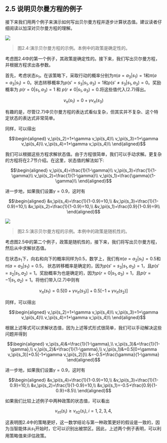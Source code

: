 ## 2.5 说明贝尔曼方程的例子

接下来我们用两个例子来演示如何写出贝尔曼方程并逐步计算状态值。建议读者仔细阅读以加深对贝尔曼方程的理解。

 ![](../img/02/3.png)
 > 图$2.4$:演示贝尔曼方程的示例。本例中的政策是确定性的。

考虑图$2.4$中的第一个例子，其政策是确定性的。接下来，我们写出贝尔曼方程，并根据方程求出各参数。

首先，考虑状态$s_1$。在该策略下，采取行动的概率分别为$\pi(a = a_3|s_1) = 1$和$\pi(a = a_3|s_1) = 0$。状态转移概率为$p(s' = s_3|s_1,a_3) = 1$和$p(s'\neq s_3|s_1,a_3)=0$。奖励概率为
$p(r = 0|s_1, a_3) = 1$ 和 $p(r \neq 0|s_1, a_3) = 0$.将这些值代入$(2.7)$得出。

$$v_\pi(s_1) = 0 + \gamma v_\pi (s_3)$$

有趣的是，尽管$(2.7)$中贝尔曼方程的表达式看似复杂，但其实并不复杂、这个特定状态的表达式非常简单。

同样，可以得出

$$\begin{aligned}
    v_\pi(s_2)=1+\gamma v_\pi(s_4)\\
    v_\pi(s_3)=1+\gamma v_\pi(s_4)\\
    v_\pi(s_4)=1+\gamma v_\pi(s_4)\\
\end{aligned}$$

我们可以根据这些方程求解状态值。由于方程很简单，我们可以手动求解。更复杂的方程将在$2.7$节介绍。在这里，状态值的解法如下:

$$\begin{aligned}
    v_\pi(s_4)=\frac{1}{1-\gamma}\\
    v_\pi(s_3)=\frac{1}{1-\gamma}\\
    v_\pi(s_2)=\frac{1}{1-\gamma}\\
    v_\pi(s_1)=\frac{\gamma}{1-\gamma}\\
\end{aligned}$$

进一步地，如果我们设置$\gamma=0.9$，这时有

$$\begin{aligned}
    &v_\pi(s_4)=\frac{1}{1-0.9}=10,\\
    &v_\pi(s_3)=\frac{1}{1-0.9}=10,\\
    &v_\pi(s_2)=\frac{1}{1-0.9}=10,\\
    &v_\pi(s_1)=\frac{0.9}{1-0.9}=9\\
\end{aligned}$$

 ![](../img/02/4.png)
 > 图$2.5$:演示贝尔曼方程的示例。本例中的政策是随机性的。

考虑图$2.5$中的第二个例子，政策是随机性的，接下来，我们将写出贝尔曼方程，然后从中求解状态值。

在状态$s_1$下，向右和向下的概率同样为$0.5$，数学上，我们有$\pi(a=a_2|s_1) =0.5$和$\pi(a=a_3|s_1)=0.5$， 状态转移概率是确定的，因为$p(s'=s_3|s_1, a_3)=1$，且$p(s'=s_2|s_1,a_2)= 1$。奖励概率为也是确定的，因为$p(r=0|s_1,a_3)=1$，且$p(r=-1|s_1,a_2)=1$。将他们带入$(2.7)$中则有

$$v_\pi(s_1)=0.5[0+\gamma v_\pi(s_3)]+0.5[-1+\gamma v_\pi(s_2)]$$

同样，可以得出

$$\begin{aligned}
    v_\pi(s_2)=1+\gamma v_\pi(s_4)\\
    v_\pi(s_3)=1+\gamma v_\pi(s_4)\\
    v_\pi(s_4)=1+\gamma v_\pi(s_4)\\
\end{aligned}$$

根据上述等式可以求解状态值，因为上述等式形式很简单，我们可以手动解决这些问题并得到

$$\begin{aligned}
    v_\pi(s_4)&=\frac{1}{1-\gamma},\\
    v_\pi(s_3)&=\frac{1}{1-\gamma},\\
    v_\pi(s_2)&=\frac{1}{1-\gamma},\\
    v_\pi(s_1)&=0.5[0+\gamma v_\pi(s_3)]+0.5[-1+\gamma v_\pi(s_2)]\\
    &=-0.5+\frac{\gamma}{1-\gamma}
\end{aligned}$$

进一步地，如果我们设置$\gamma=0.9$，这时有

$$\begin{aligned}
    &v_\pi(s_4)=\frac{1}{1-0.9}=10,\\
    &v_\pi(s_3)=\frac{1}{1-0.9}=10,\\
    &v_\pi(s_2)=\frac{1}{1-0.9}=10,\\
    &v_\pi(s_1)=-0.5+\frac{0.9}{1-0.9}=8.5\\
\end{aligned}$$

如果我们比较上述例子中两种政策的状态值，可以看出

$$v_{\pi 1} (s_i)\geq v_{\pi 2}(s_i), i=1,2,3,4,$$

这表明图2.4中的策略更好，这一数学结论与第一种政策更好的假设是一致的，因为当智能体从$s_1$开始时，它可以识别出被禁区。因此，上述两个例子表明，可以利用策略值来评估政策。
